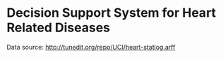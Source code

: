 # Decision Support System for Heart Related Diseases

Data source: http://tunedit.org/repo/UCI/heart-statlog.arff

